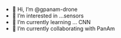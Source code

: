 - 👋 Hi, I’m @gpanam-drone
- 👀 I’m interested in ...sensors
- 🌱 I’m currently learning ... CNN 
- 💞️ I’m currently collaborating with PanAm


<!---
gpanam-drone/gpanam-drone is a ✨ special ✨ repository because its `README.md` (this file) appears on your GitHub profile.
You can click the Preview link to take a look at your changes.
--->
